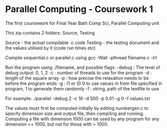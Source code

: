 # Parallel Computing - Coursework 1
The first coursework for Final Year Bath Comp Sci, Parallel Computing unit

This zip contains 2 folders:
Source, Testing

Source - the actual compilable .c code
Testing - the testing document and the values utilised by it (code run times etc)


Compile sequential.c or parallel.c using gcc -Wall -pthread filename.c -lrt

Run the program using ./filename, and possible flags:
-debug : The level of debug output: 0, 1, 2
-c : number of threads to use for the program
-d : length of the square array
-p : how precise the relaxation needs to be before the program ends
-g : (1 or 0) 0 to use values in from file specified in program, 1 to generate them randomly
-f : string, path of the textfile to use

For example: ./parallel -debug 2 -c 16 -d 500 -p 0.01 -g 0 -f values.txt

The values must first be computed initially by editing numbergen.c to specify dimension size and output file, then compiling and running. Computing a file with dimension 1000 can be used by any program for any dimension <= 1000, but not for those with > 1000.

